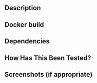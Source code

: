 ## Description
<!--- Describe your changes in detail -->

## Docker build
<!--- Precise YES/NO in order to test we need to rebuild containers or images -->

## Dependencies
<!--- Precise dependencies added to the project -->

## How Has This Been Tested?
<!--- Please describe in detail how you tested your changes. -->
<!--- Include details of your testing environment, and the tests you ran to -->
<!--- see how your change affects other areas of the code, etc. -->

## Screenshots (if appropriate)
